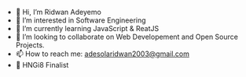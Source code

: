 - 👋 Hi, I’m Ridwan Adeyemo
- 👀 I’m interested in Software Engineering
- 🌱 I’m currently learning JavaScript & ReatJS
- 💞️ I’m looking to collaborate on Web Developement and Open Source Projects.
- 📫 How to reach me: adesolaridwan2003@gmail.com
- 🎉 HNGi8 Finalist
<!---
rhedwan/rhedwan is a ✨ special ✨ repository because its `README.md` (this file) appears on your GitHub profile.
You can click the Preview link to take a look at your changes.
--->
